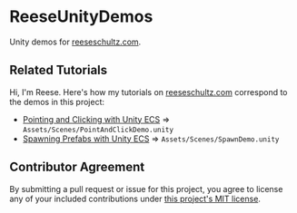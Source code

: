# ReeseUnityDemos

Unity demos for [reeseschultz.com](https://reeseschultz.com).

## Related Tutorials

Hi, I'm Reese. Here's how my tutorials on [reeseschultz.com](https://reeseschultz.com) correspond to the demos in this project:

* [Pointing and Clicking with Unity ECS](https://reeseschultz.com/pointing-and-clicking-with-unity-ecs/) ⇒ `Assets/Scenes/PointAndClickDemo.unity`
* [Spawning Prefabs with Unity ECS](https://reeseschultz.com/spawning-prefabs-with-unity-ecs/) ⇒ `Assets/Scenes/SpawnDemo.unity`

## Contributor Agreement

By submitting a pull request or issue for this project, you agree to license any of your included contributions under [this project's MIT license](https://github.com/reeseschultz/ReeseUnityDemos/blob/master/LICENSE).
